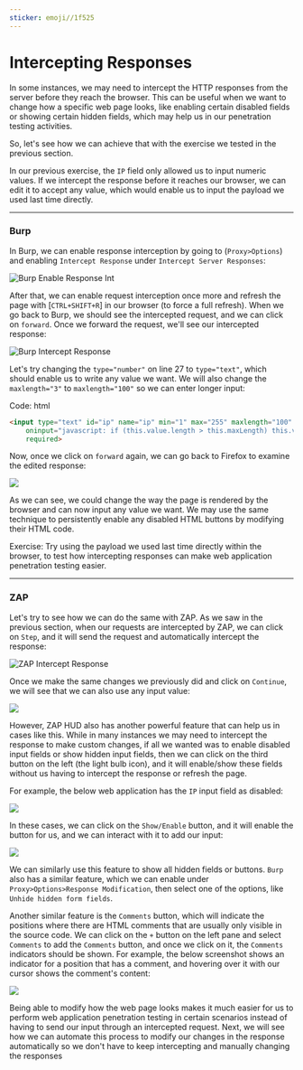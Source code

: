 ```yaml
---
sticker: emoji//1f525
---
```


# Intercepting Responses

In some instances, we may need to intercept the HTTP responses from the server before they reach the browser. This can be useful when we want to change how a specific web page looks, like enabling certain disabled fields or showing certain hidden fields, which may help us in our penetration testing activities.

So, let's see how we can achieve that with the exercise we tested in the previous section.

In our previous exercise, the `IP` field only allowed us to input numeric values. If we intercept the response before it reaches our browser, we can edit it to accept any value, which would enable us to input the payload we used last time directly.

***

### Burp

In Burp, we can enable response interception by going to (`Proxy>Options`) and enabling `Intercept Response` under `Intercept Server Responses`:

![Burp Enable Response Int](https://academy.hackthebox.com/storage/modules/110/response_interception_enable.jpg)

After that, we can enable request interception once more and refresh the page with \[`CTRL+SHIFT+R`] in our browser (to force a full refresh). When we go back to Burp, we should see the intercepted request, and we can click on `forward`. Once we forward the request, we'll see our intercepted response:

![Burp Intercept Response](https://academy.hackthebox.com/storage/modules/110/response_intercept_response_1_1.jpg)

Let's try changing the `type="number"` on line 27 to `type="text"`, which should enable us to write any value we want. We will also change the `maxlength="3"` to `maxlength="100"` so we can enter longer input:

Code: html

```html
<input type="text" id="ip" name="ip" min="1" max="255" maxlength="100"
    oninput="javascript: if (this.value.length > this.maxLength) this.value = this.value.slice(0, this.maxLength);"
    required>
```

Now, once we click on `forward` again, we can go back to Firefox to examine the edited response:

&#x20; &#x20;

![](https://academy.hackthebox.com/storage/modules/110/response_intercept_response_2.jpg)

As we can see, we could change the way the page is rendered by the browser and can now input any value we want. We may use the same technique to persistently enable any disabled HTML buttons by modifying their HTML code.

Exercise: Try using the payload we used last time directly within the browser, to test how intercepting responses can make web application penetration testing easier.

***

### ZAP

Let's try to see how we can do the same with ZAP. As we saw in the previous section, when our requests are intercepted by ZAP, we can click on `Step`, and it will send the request and automatically intercept the response:

![ZAP Intercept Response](https://academy.hackthebox.com/storage/modules/110/zap_response_intercept_response.jpg)

Once we make the same changes we previously did and click on `Continue`, we will see that we can also use any input value:

&#x20; &#x20;

![](https://academy.hackthebox.com/storage/modules/110/ZAP_edit_response.jpg)

However, ZAP HUD also has another powerful feature that can help us in cases like this. While in many instances we may need to intercept the response to make custom changes, if all we wanted was to enable disabled input fields or show hidden input fields, then we can click on the third button on the left (the light bulb icon), and it will enable/show these fields without us having to intercept the response or refresh the page.

For example, the below web application has the `IP` input field as disabled:

&#x20; &#x20;

![](https://academy.hackthebox.com/storage/modules/110/ZAP_disabled_field.jpg)

In these cases, we can click on the `Show/Enable` button, and it will enable the button for us, and we can interact with it to add our input:

&#x20; &#x20;

![](https://academy.hackthebox.com/storage/modules/110/ZAP_enable_field.jpg)

We can similarly use this feature to show all hidden fields or buttons. `Burp` also has a similar feature, which we can enable under `Proxy>Options>Response Modification`, then select one of the options, like `Unhide hidden form fields`.

Another similar feature is the `Comments` button, which will indicate the positions where there are HTML comments that are usually only visible in the source code. We can click on the `+` button on the left pane and select `Comments` to add the `Comments` button, and once we click on it, the `Comments` indicators should be shown. For example, the below screenshot shows an indicator for a position that has a comment, and hovering over it with our cursor shows the comment's content:

&#x20; &#x20;

![](https://academy.hackthebox.com/storage/modules/110/ZAP_show_comments.jpg)

Being able to modify how the web page looks makes it much easier for us to perform web application penetration testing in certain scenarios instead of having to send our input through an intercepted request. Next, we will see how we can automate this process to modify our changes in the response automatically so we don't have to keep intercepting and manually changing the responses
